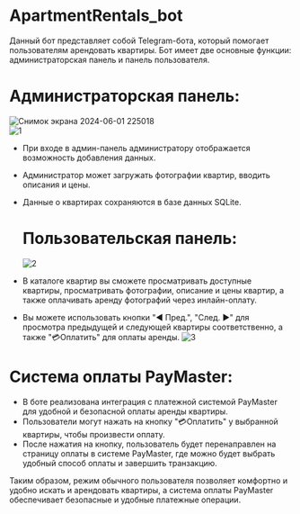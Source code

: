 # ApartmentRentals_bot
Данный бот представляет собой Telegram-бота, который помогает пользователям арендовать квартиры. Бот имеет две основные функции: администраторская панель и панель пользователя. <br />
# Администраторская панель:
![Снимок экрана 2024-06-01 225018](https://github.com/fetgrigory/ApartmentRentals_bot/assets/157891679/38f2077b-3a5f-46a0-b4a0-d7913a992337) <br />
![1](https://github.com/fetgrigory/ApartmentRentals_bot/assets/157891679/c17d1bfc-1327-44b0-bb92-13e3adcea8e0) <br />

- При входе в админ-панель администратору отображается возможность добавления данных.
- Администратор может загружать фотографии квартир, вводить описания и цены.
- Данные о квартирах сохраняются в базе данных SQLite.
  # Пользовательская панель:
  ![2](https://github.com/fetgrigory/ApartmentRentals_bot/assets/157891679/9b461917-56c9-43b8-a410-d42227c26504) <br />

- В каталоге квартир вы сможете просматривать доступные квартиры, просматривать фотографии, описание и цены квартир, а также оплачивать аренду фотографий через инлайн-оплату.
- Вы можете использовать кнопки "◀ Пред.", "След. ▶" для просмотра предыдущей и следующей квартиры соответственно, а также "💳Оплатить" для оплаты аренды.
![3](https://github.com/fetgrigory/ApartmentRentals_bot/assets/157891679/bfcdbd7e-381e-46c8-9392-5c9a751b0214)

 # Система оплаты PayMaster:
- В боте реализована интеграция с платежной системой PayMaster для удобной и безопасной оплаты аренды квартиры.
- Пользователи могут нажать на кнопку "💳Оплатить" у выбранной квартиры, чтобы произвести оплату.
- После нажатия на кнопку, пользователь будет перенаправлен на страницу оплаты в системе PayMaster, где можно будет выбрать удобный способ оплаты и завершить транзакцию.

Таким образом, режим обычного пользователя позволяет комфортно и удобно искать и арендовать квартиры, а система оплаты PayMaster обеспечивает безопасные и удобные платежные операции.
